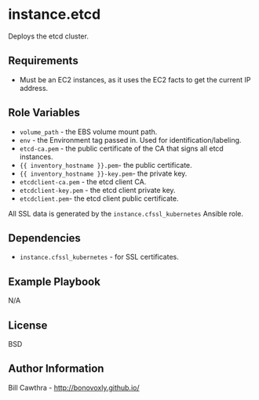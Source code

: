 instance.etcd
=========

Deploys the etcd cluster.  

Requirements
------------

- Must be an EC2 instances, as it uses the EC2 facts to get the current IP address.

Role Variables
--------------

- `volume_path` - the EBS volume mount path.
- `env` - the Environment tag passed in. Used for identification/labeling.
- `etcd-ca.pem` - the public certificate of the CA that signs all etcd instances.
- `{{ inventory_hostname }}.pem`- the public certificate.
- `{{ inventory_hostname }}-key.pem`- the private key.
- `etcdclient-ca.pem` - the etcd client CA.
- `etcdclient-key.pem` - the etcd client private key.
- `etcdclient.pem`- the etcd client public certificate.

All SSL data is generated by the `instance.cfssl_kubernetes` Ansible role.

Dependencies
------------

- `instance.cfssl_kubernetes` - for SSL certificates.  

Example Playbook
----------------

N/A

License
-------

BSD

Author Information
------------------

Bill Cawthra - http://bonovoxly.github.io/
